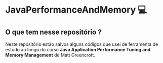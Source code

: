 # JavaPerformanceAndMemory 💻

## O que tem nesse repositório ? 
Neste repositório estão salvos alguns códigos que usei de ferramenta de estudo ao longo do curso __Java Application Performance Tuning and Memory Management__ de Matt Greencroft. 
